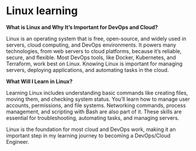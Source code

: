 # Linux learning

**What is Linux and Why It’s Important for DevOps and Cloud?**

Linux is an operating system that is free, open-source, and widely used in servers, cloud computing, and DevOps environments. It powers many technologies, from web servers to cloud platforms, because it’s reliable, secure, and flexible. Most DevOps tools, like Docker, Kubernetes, and Terraform, work best on Linux. Knowing Linux is important for managing servers, deploying applications, and automating tasks in the cloud.

**What Will I Learn in Linux?**

Learning Linux includes understanding basic commands like creating files, moving them, and checking system status. You’ll learn how to manage user accounts, permissions, and file systems. Networking commands, process management, and scripting with Bash are also part of it. These skills are essential for troubleshooting, automating tasks, and managing servers.

Linux is the foundation for most cloud and DevOps work, making it an important step in my learning journey to becoming a DevOps/Cloud Engineer.
